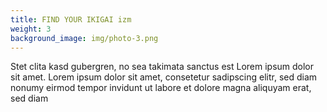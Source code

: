 ```yaml
---
title: FIND YOUR IKIGAI izm
weight: 3
background_image: img/photo-3.png
---
```

Stet clita kasd gubergren, no sea takimata sanctus est Lorem ipsum dolor sit amet. Lorem ipsum dolor sit amet, consetetur sadipscing elitr, sed diam nonumy eirmod tempor invidunt ut labore et dolore magna aliquyam erat, sed diam